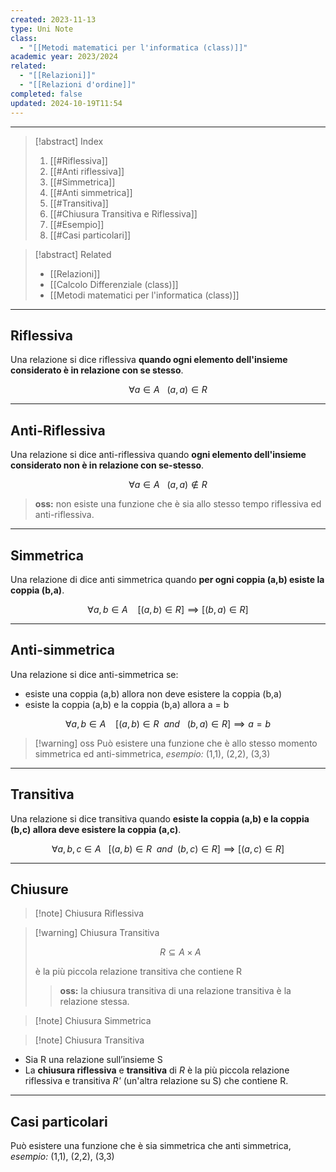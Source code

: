 ```yaml
---
created: 2023-11-13
type: Uni Note
class:
  - "[[Metodi matematici per l'informatica (class)]]"
academic year: 2023/2024
related:
  - "[[Relazioni]]"
  - "[[Relazioni d'ordine]]"
completed: false
updated: 2024-10-19T11:54
---
```

---
>[!abstract] Index
>1. [[#Riflessiva]]
>2. [[#Anti riflessiva]]
>3. [[#Simmetrica]]
>4. [[#Anti simmetrica]]
>5. [[#Transitiva]]
>6. [[#Chiusura Transitiva e Riflessiva]]
>7. [[#Esempio]]
>8. [[#Casi particolari]]

>[!abstract] Related
>- [[Relazioni]]
>-  [[Calcolo Differenziale (class)]]
>-  [[Metodi matematici per l'informatica (class)]]

---
## Riflessiva

Una relazione si dice riflessiva **quando ogni elemento dell'insieme considerato è in relazione con se stesso**.

$$
\forall a \in A \ \ \ (a,a)\in R
$$

---
## Anti-Riflessiva

Una relazione si dice anti-riflessiva quando **ogni elemento dell'insieme considerato non è in relazione con se-stesso**.

$$
\forall a \in A \ \ \ (a,a)\not \in R
$$

>**oss:** non esiste una funzione che è sia allo stesso tempo riflessiva ed anti-riflessiva.

---
## Simmetrica

Una relazione di dice anti simmetrica quando **per ogni coppia (a,b) esiste la coppia (b,a)**.

$$
\forall a,b \in A \ \ \ \ [(a,b)\in R] \implies[(b,a)\in R]
$$

---
## Anti-simmetrica

Una relazione si dice anti-simmetrica se:
- esiste una coppia (a,b) allora non deve esistere la coppia (b,a)
- esiste la coppia (a,b) e la coppia (b,a) allora a = b

$$ 
\forall a,b \in A \ \ \ \ [(a,b)\in R\ \ and \ \  \ (b,a)\in R]\implies a=b
$$

>[!warning] oss
>Può esistere una funzione che è allo stesso momento simmetrica ed anti-simmetrica, *esempio:* (1,1), (2,2), (3,3)

---
## Transitiva

Una relazione si dice transitiva quando **esiste la coppia (a,b) e la coppia (b,c) allora deve esistere la coppia (a,c)**.

$$
\forall a,b,c \in A\ \ \ \big[ (a,b) \in R\ \ and \ \ (b,c) \in R \big] \implies [(a,c) \in R]
$$

---
## Chiusure

>[!note] Chiusura Riflessiva
>

>[!warning] Chiusura Transitiva
>
>$$
>R \subseteq A \times A
>$$
>
>è la più piccola relazione transitiva che contiene R
>
>>**oss:** la chiusura transitiva di una relazione transitiva è la relazione stessa.

>[!note] Chiusura Simmetrica
>

>[!note] Chiusura Transitiva

- Sia R una relazione sull’insieme S
-  La **chiusura riflessiva** e **transitiva** di *R* è la più piccola relazione riflessiva e transitiva *R'* (un'altra relazione su S) che contiene R.

---
## Casi particolari

Può esistere una funzione che è sia simmetrica che anti simmetrica, *esempio:* (1,1), (2,2), (3,3)
